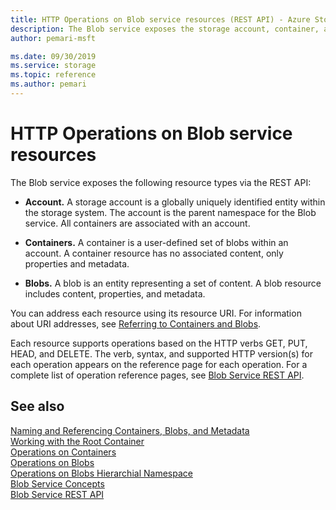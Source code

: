 ```yaml
---
title: HTTP Operations on Blob service resources (REST API) - Azure Storage
description: The Blob service exposes the storage account, container, and blob resources via the REST API.
author: pemari-msft

ms.date: 09/30/2019
ms.service: storage
ms.topic: reference
ms.author: pemari
---
```


# HTTP Operations on Blob service resources

The Blob service exposes the following resource types via the REST API:  
  
- **Account.** A storage account is a globally uniquely identified entity within the storage system. The account is the parent namespace for the Blob service. All containers are associated with an account.  
  
- **Containers.** A container is a user-defined set of blobs within an account. A container resource has no associated content, only properties and metadata.  
  
- **Blobs.** A blob is an entity representing a set of content. A blob resource includes content, properties, and metadata.  
  
 You can address each resource using its resource URI. For information about URI addresses, see [Referring to Containers and Blobs](naming-and-referencing-containers--blobs--and-metadata.md).  
  
 Each resource supports operations based on the HTTP verbs GET, PUT, HEAD, and DELETE. The verb, syntax, and supported HTTP version(s) for each operation appears on the reference page for each operation. For a complete list of operation reference pages, see [Blob Service REST API](Blob-Service-REST-API.md).  
  
## See also  
 [Naming and Referencing Containers, Blobs, and Metadata](Naming-and-Referencing-Containers--Blobs--and-Metadata.md)   
 [Working with the Root Container](Working-with-the-Root-Container.md)   
 [Operations on Containers](Operations-on-Containers.md)   
 [Operations on Blobs](Operations-on-Blobs.md)   
 [Operations on Blobs Hierarchial Namespace](Operations-on-Blobs-Hierarchical-Namespace.md)  
 [Blob Service Concepts](Blob-Service-Concepts.md)   
 [Blob Service REST API](Blob-Service-REST-API.md)
